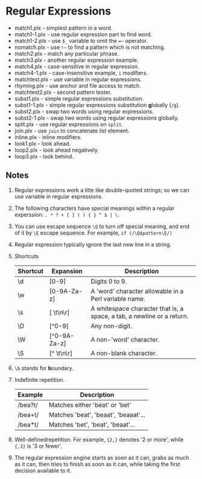 # Regular Expressions

* match1.plx - simplest pattern in a word.
* match1-1.plx - use regular expression part to find word.
* match1-2.plx - use `$_` variable to omit the `=~` operator.
* nomatch.plx - use `!~` to find a pattern which is not matching.
* match2.plx - match any particular phrase.
* match3.plx - another regular expression example.
* match4.plx - case-sensitive in regular expression.
* match4-1.plx - case-insensitive example, `i` modifiers.
* matchtest.plx - use variable in regular expressions.
* rhyming.plx - use anchor and file access to match.
* matchtest2.plx - second pattern tester.
* subst1.plx - simple regular expressions substitution.
* subst1-1.plx - simple regular expressions substitution **g**lobally (`/g`).
* subst2.plx - swap two words using regular expressions.
* subst2-1.plx - swap two words using regular expressions globally.
* split.plx - use regular expressions on `split`.
* join.plx - use `join` to concatenate list element.
* inline.plx - inline modifiers.
* look1.plx - look ahead.
* loop2.plx - look ahead negatively.
* loop3.plx - look behind.

## Notes

1. Regular expressions work a litte like double-quoted strings; so we can use
   variable in regular expressions.
2. The following characters have special meanings within a regular experssion:
   `. * ? + [ ] ( ) { } ^ $ | \`.
3. You can use escape sequence `\Q` to turn off special meaning, and end of it
   by `\E` escape sequence. For example, `if (/\Q$pattern\E/)`
4. Regular expression typically ignore the last new line in a string.
5. Shortcuts

   | Shortcut | Expansion    | Description                                                            |
   |----------|--------------|------------------------------------------------------------------------|
   | \d       | [0-9]        | Digits 0 to 9.                                                         |
   | \w       | [0-9A-Za-z]  | A 'word' character allowable in a Perl variable name.                  |
   | \s       | [ \t\n\r]    | A whitespace character that is, a space, a tab, a newline or a return. |
   | \D       | [^0-9]       | Any non-digit.                                                         |
   | \W       | [^0-9A-Za-z] | A non-'word' character.                                                |
   | \S       | [^ \t\n\r]   | A non-blank character.                                                 |

6. `\b` stands for **b**oundary.
7. Indefinite repetition.

   | Example | Description                          |
   |---------|--------------------------------------|
   | /bea?t/ | Matches either 'beat' or 'bet'       |
   | /bea+t/ | Matches 'beat', 'beaat', 'beaaat'... |
   | /bea*t/ | Matches 'bet', 'beat', 'beaat'...    |

8. Well-definedrepetition. For example, `{2,}` denotes '2 or more', while
   `{,3}` is '3 or fewer'.
9. The regular expression engine starts as soon as it can, grabs as much as it
   can, then tries to finish as soon as it can, while taking the first decision
   available to it.
